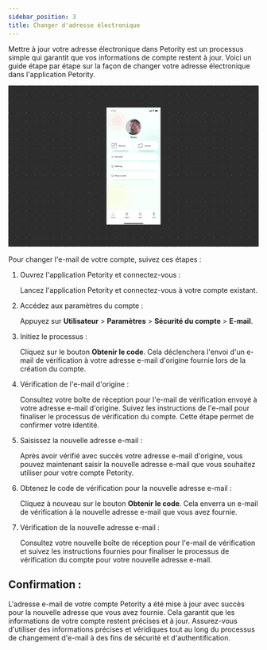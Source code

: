 ```yaml
---
sidebar_position: 3
title: Changer d'adresse électronique
---
```


Mettre à jour votre adresse électronique dans Petority est un processus simple qui garantit que vos informations de compte restent à jour. Voici un guide étape par étape sur la façon de changer votre adresse électronique dans l'application Petority.

![Update email](/img/manage-account/Change-Email.gif)

Pour changer l'e-mail de votre compte, suivez ces étapes :
1. Ouvrez l'application Petority et connectez-vous :

    Lancez l'application Petority et connectez-vous à votre compte existant.
2. Accédez aux paramètres du compte :

   Appuyez sur **Utilisateur** > **Paramètres** > **Sécurité du compte** > **E-mail**.
3. Initiez le processus :

    Cliquez sur le bouton **Obtenir le code**. Cela déclenchera l'envoi d'un e-mail de vérification à votre adresse e-mail d'origine fournie lors de la création du compte.

4. Vérification de l'e-mail d'origine :

   Consultez votre boîte de réception pour l'e-mail de vérification envoyé à votre adresse e-mail d'origine. Suivez les instructions de l'e-mail pour finaliser le processus de vérification du compte. Cette étape permet de confirmer votre identité.
5. Saisissez la nouvelle adresse e-mail :

    Après avoir vérifié avec succès votre adresse e-mail d'origine, vous pouvez maintenant saisir la nouvelle adresse e-mail que vous souhaitez utiliser pour votre compte Petority.
6. Obtenez le code de vérification pour la nouvelle adresse e-mail :

	Cliquez à nouveau sur le bouton **Obtenir le code**. Cela enverra un e-mail de vérification à la nouvelle adresse e-mail que vous avez fournie.
7. Vérification de la nouvelle adresse e-mail :

	Consultez votre nouvelle boîte de réception pour l'e-mail de vérification et suivez les instructions fournies pour finaliser le processus de vérification du compte pour votre nouvelle adresse e-mail.

## Confirmation :
L'adresse e-mail de votre compte Petority a été mise à jour avec succès pour la nouvelle adresse que vous avez fournie. Cela garantit que les informations de votre compte restent précises et à jour. Assurez-vous d'utiliser des informations précises et véridiques tout au long du processus de changement d'e-mail à des fins de sécurité et d'authentification.




